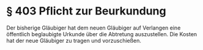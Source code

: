 # § 403 Pflicht zur Beurkundung
Der bisherige Gläubiger hat dem neuen Gläubiger auf Verlangen eine öffentlich beglaubigte Urkunde über die Abtretung auszustellen. Die Kosten hat der neue Gläubiger zu tragen und vorzuschießen.